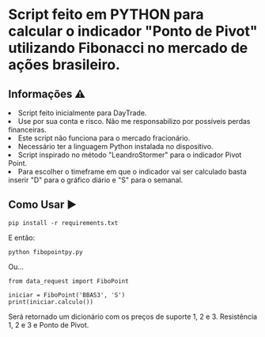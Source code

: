 <h1>Script feito em PYTHON para calcular o indicador "Ponto de Pivot" utilizando Fibonacci no mercado de ações brasileiro.</h1>
  
  
  <h2>Informações ⚠️</h2>
  
  <li>Script feito inicialmente para DayTrade.
  <li>Use por sua conta e risco. Não me responsabilizo por possíveis perdas financeiras.
  <li>Este script não funciona para o mercado fracionário.
  <li>Necessário ter a linguagem Python instalada no dispositivo.
  <li>Script inspirado no método "LeandroStormer" para o indicador Pivot Point.
  <li>Para escolher o timeframe em que o indicador vai ser calculado basta inserir "D" para o gráfico diário e "S" para o semanal.</li>
  
  <h2>Como Usar ▶️</h2>
  
<pre><code>pip install -r requirements.txt</code></pre>

<p>E então:</p>

<pre><code>python fibopointpy.py</code></pre>

<p>Ou...</p>

<pre><code>from data_request import FiboPoint

iniciar = FiboPoint('BBAS3', 'S')
print(iniciar.calculo())</code></pre>

<P>Será retornado um dicionário com os preços de suporte 1, 2 e 3. Resistência 1, 2 e 3 e Ponto de Pivot.</P>
